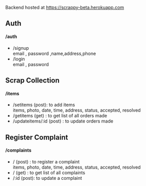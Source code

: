 Backend hosted at https://scrappy-beta.herokuapp.com

<h2>Auth</h2>

<h4> /auth</h4>

<ul>
<li> /signup 
<br> email , password ,name,address,phone </li>
<li> /login
<br> email , password  </li>
</ul>

<h2>Scrap Collection</h2>
<h4> /items</h4>

<ul>
<li> /setitems (post): to add items 
<br>  items,
    photo,
    date,
    time,
    address,
    status,
    accepted,
    resolved
</li>
<li> /getitems (get) : to get list of all orders made
 </li>
 <li> /updateitems/:id (post) : to update  orders made
 </li>
</ul>

<h2>Register Complaint</h2>
<h4> /complaints</h4>

<ul>
<li> / (post) : to register a complaint
<br>  items,
    photo,
    date,
    time,
    address,
    status,
    accepted,
    resolved
</li>
<li> / (get) : to get list of all complaints
 </li>
 <li> /:id (post): to update  a complaint
 </li>
</ul>


